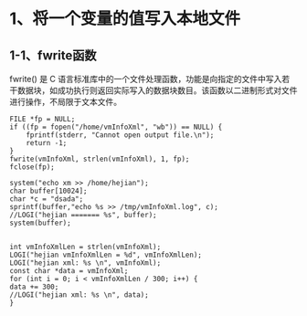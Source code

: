# 1、将一个变量的值写入本地文件

## 1-1、fwrite函数

 fwrite() 是 C 语言标准库中的一个文件处理函数，功能是向指定的文件中写入若干数据块，如成功执行则返回实际写入的数据块数目。该函数以二进制形式对文件进行操作，不局限于文本文件。 

```
FILE *fp = NULL;
if ((fp = fopen("/home/vmInfoXml", "wb")) == NULL) {
    fprintf(stderr, "Cannot open output file.\n");
    return -1;
}
fwrite(vmInfoXml, strlen(vmInfoXml), 1, fp);
fclose(fp);

system("echo xm >> /home/hejian");
char buffer[10024];
char *c = "dsada";
sprintf(buffer,"echo %s >> /tmp/vmInfoXml.log", c);
//LOGI("hejian ======= %s", buffer);
system(buffer);


int vmInfoXmlLen = strlen(vmInfoXml);
LOGI("hejian vmInfoXmlLen = %d", vmInfoXmlLen);
LOGI("hejian xml: %s \n", vmInfoXml);
const char *data = vmInfoXml;
for (int i = 0; i < vmInfoXmlLen / 300; i++) {
data += 300;
//LOGI("hejian xml: %s \n", data);
}


```

